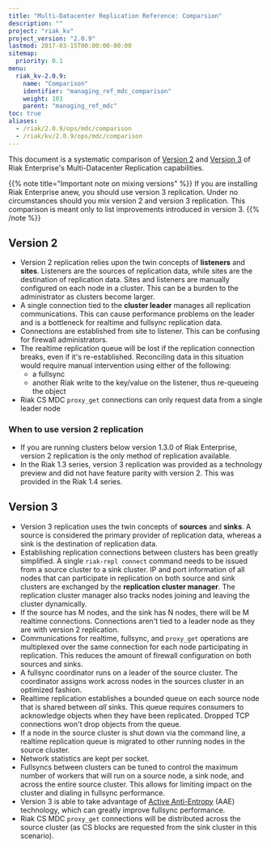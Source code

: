 ```yaml
---
title: "Multi-Datacenter Replication Reference: Comparsion"
description: ""
project: "riak_kv"
project_version: "2.0.9"
lastmod: 2017-03-15T00:00:00-00:00
sitemap:
  priority: 0.1
menu:
  riak_kv-2.0.9:
    name: "Comparison"
    identifier: "managing_ref_mdc_comparison"
    weight: 103
    parent: "managing_ref_mdc"
toc: true
aliases:
  - /riak/2.0.9/ops/mdc/comparison
  - /riak/kv/2.0.9/ops/mdc/comparison
---
```


This document is a systematic comparison of [Version 2]({{<baseurl>}}riak/kv/2.0.9/using/reference/v2-multi-datacenter) and [Version 3]({{<baseurl>}}riak/kv/2.0.9/using/reference/v3-multi-datacenter) of Riak Enterprise's Multi-Datacenter
Replication capabilities.

{{% note title="Important note on mixing versions" %}}
If you are installing Riak Enterprise anew, you should use version 3
replication. Under no circumstances should you mix version 2 and version 3
replication. This comparison is meant only to list improvements introduced in
version 3.
{{% /note %}}

## Version 2

* Version 2 replication relies upon the twin concepts of **listeners**
  and **sites**. Listeners are the sources of replication data, while
  sites are the destination of replication data. Sites and listeners are
  manually configured on each node in a cluster. This can be a burden to
  the administrator as clusters become larger.
* A single connection tied to the **cluster leader** manages all
  replication communications. This can cause performance problems on the
  leader and is a bottleneck for realtime and fullsync replication data.
* Connections are established from site to listener. This can be
  confusing for firewall administrators.
* The realtime replication queue will be lost if the replication
  connection breaks, even if it's re-established. Reconciling data in
  this situation would require manual intervention using either of the
  following:
  * a fullsync
  * another Riak write to the key/value on the listener, thus
      re-queueing the object
* Riak CS MDC `proxy_get` connections can only request data from a
  single leader node

### When to use version 2 replication

* If you are running clusters below version 1.3.0 of Riak Enterprise,
  version 2 replication is the only method of replication available.
* In the Riak 1.3 series, version 3 replication was provided as a
  technology preview and did not have feature parity with version 2.
  This was provided in the Riak 1.4 series.

## Version 3

* Version 3 replication uses the twin concepts of **sources** and
  **sinks**. A source is considered the primary provider of replication
  data, whereas a sink is the destination of replication data.
* Establishing replication connections between clusters has been
  greatly simplified. A single `riak-repl connect` command needs to be
  issued from a source cluster to a sink cluster. IP and port
  information of all nodes that can participate in replication on both
  source and sink clusters are exchanged by the **replication cluster
  manager**. The replication cluster manager also tracks nodes joining
  and leaving the cluster dynamically.
* If the source has M nodes, and the sink has N nodes, there will be M
  realtime connections. Connections aren't tied to a leader node as they
  are with version 2 replication.
* Communications for realtime, fullsync, and `proxy_get` operations are
  multiplexed over the same connection for each node participating in
  replication. This reduces the amount of firewall configuration on both
  sources and sinks.
* A fullsync coordinator runs on a leader of the source cluster. The
  coordinator assigns work across nodes in the sources cluster in an
  optimized fashion.
* Realtime replication establishes a bounded queue on each source node
  that is shared between *all* sinks. This queue requires consumers to
  acknowledge objects when they have been replicated. Dropped TCP
  connections won't drop objects from the queue.
* If a node in the source cluster is shut down via the command line, a
  realtime replication queue is migrated to other running nodes in the
  source cluster.
* Network statistics are kept per socket.
* Fullsyncs between clusters can be tuned to control the maximum number
  of workers that will run on a source node, a sink node, and across the
  entire source cluster. This allows for limiting impact on the cluster
  and dialing in fullsync performance.
* Version 3 is able to take advantage of [Active Anti-Entropy]({{<baseurl>}}riak/kv/2.0.9/learn/concepts/active-anti-entropy/) \(AAE)
  technology, which can greatly improve fullsync performance.
* Riak CS MDC `proxy_get` connections will be distributed across the
  source cluster (as CS blocks are requested from the sink cluster in
  this scenario).
